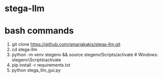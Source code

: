 # stega-llm
# bash commands
1) git clone https://github.com/gmariakakis/stega-llm.git
2) cd stega-llm
3) python -m venv stegenv && source stegenv/Scripts/activate   # Windows: stegenv\Scripts\activate
4) pip install -r requirements.txt
5) python stega_llm_gui.py
